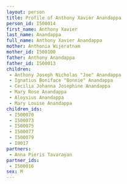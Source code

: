 ```yaml
---
layout: person
title: Profile of Anthony Xavier Anandappa
person_id: I500014
first_name: Anthony Xavier
last_name: Anandappa
full_name: Anthony Xavier Anandappa
mother: Anthonia Wijeratnam
mother_id: I500100
father: Anthony Anandappa
father_id: I500013
children:
 - Anthony Joseph Nicholas "Joe" Anandappa
 - Ignatius Boniface "Bonnie" Anandappa
 - Cecilia Johanna Josephine Anandappa
 - Mary Rose Anandappa
 - Aloysius Anandappa
 - Mary Louise Anandappa
children_ids:
 - I500070
 - I500073
 - I500075
 - I500077
 - I500079
 - I0017
partners:
 - Anna Pieris Tavarayan
partner_ids:
 - I500016
sex: M
---
```


